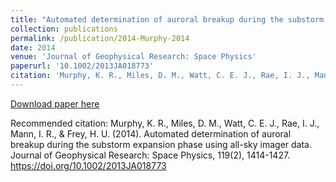 ```yaml
---
title: "Automated determination of auroral breakup during the substorm expansion phase using all-sky imager data"
collection: publications
permalink: /publication/2014-Murphy-2014
date: 2014
venue: 'Journal of Geophysical Research: Space Physics'
paperurl: '10.1002/2013JA018773'
citation: 'Murphy, K. R., Miles, D. M., Watt, C. E. J., Rae, I. J., Mann, I. R., &amp; Frey, H. U. (2014). Automated determination of auroral breakup during the substorm expansion phase using all-sky imager data. Journal of Geophysical Research: Space Physics, 119(2), 1414-1427. https://doi.org/10.1002/2013JA018773'
---
```

[Download paper here](10.1002/2013JA018773)

Recommended citation: Murphy, K. R., Miles, D. M., Watt, C. E. J., Rae, I. J., Mann, I. R., & Frey, H. U. (2014). Automated determination of auroral breakup during the substorm expansion phase using all-sky imager data. Journal of Geophysical Research: Space Physics, 119(2), 1414-1427. https://doi.org/10.1002/2013JA018773